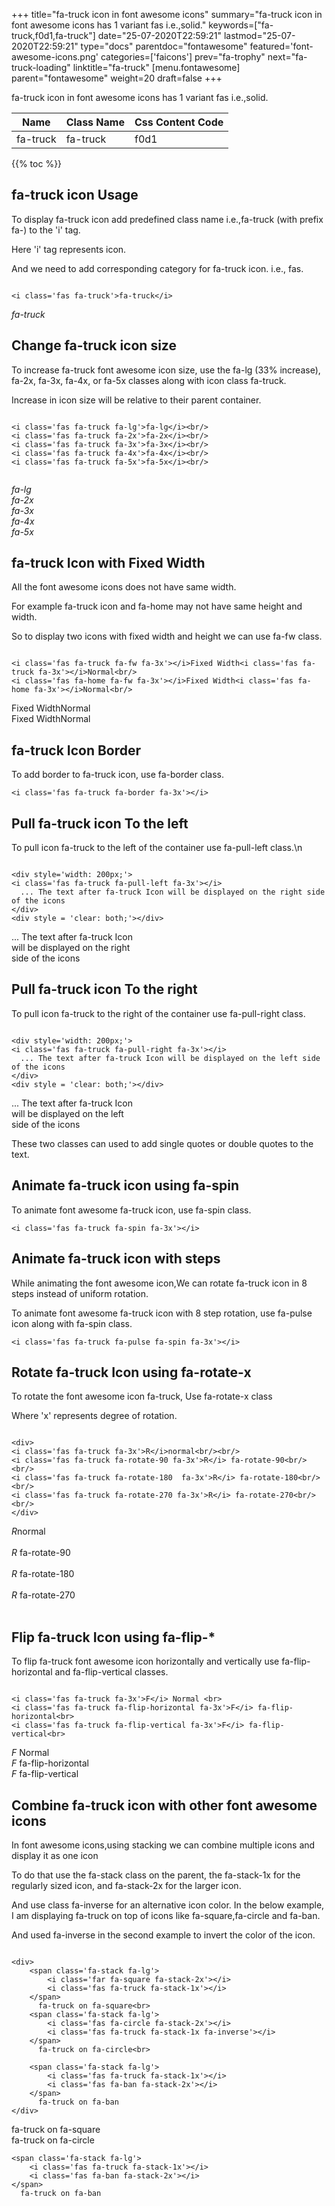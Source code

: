 +++
title="fa-truck icon in font awesome icons"
summary="fa-truck icon in font awesome icons has 1 variant fas i.e.,solid."
keywords=["fa-truck,f0d1,fa-truck"]
date="25-07-2020T22:59:21"
lastmod="25-07-2020T22:59:21"
type="docs"
parentdoc="fontawesome"
featured='font-awesome-icons.png'
categories=['faicons']
prev="fa-trophy"
next="fa-truck-loading"
linktitle="fa-truck"
[menu.fontawesome]
parent="fontawesome"
weight=20
draft=false
+++


fa-truck icon in font awesome icons has 1 variant fas i.e.,solid.

<div class='table-responsive'><table class='table'><thead><tr><th>Name</th><th>Class Name</th><th>Css Content Code</th></tr></thead><tbody><tr><td>fa-truck</td><td>fa-truck</td><td>f0d1</td></tr></tbody></table></div>


{{% toc %}}


## fa-truck icon Usage

To display fa-truck icon add predefined class name i.e.,fa-truck (with prefix fa-) to the 'i' tag.

Here 'i' tag represents icon.

And we need to add corresponding category for fa-truck icon. i.e., fas.


```

<i class='fas fa-truck'>fa-truck</i>
```

<i class='fas fa-truck'>fa-truck</i>




## Change fa-truck icon size
To increase fa-truck font awesome icon size, use the fa-lg (33% increase), fa-2x, fa-3x, fa-4x, or fa-5x classes along with icon class fa-truck.

Increase in icon size will be relative to their parent container. 

```

<i class='fas fa-truck fa-lg'>fa-lg</i><br/>
<i class='fas fa-truck fa-2x'>fa-2x</i><br/>
<i class='fas fa-truck fa-3x'>fa-3x</i><br/>
<i class='fas fa-truck fa-4x'>fa-4x</i><br/>
<i class='fas fa-truck fa-5x'>fa-5x</i><br/>
            
```

<i class='fas fa-truck fa-lg'>fa-lg</i><br/>
<i class='fas fa-truck fa-2x'>fa-2x</i><br/>
<i class='fas fa-truck fa-3x'>fa-3x</i><br/>
<i class='fas fa-truck fa-4x'>fa-4x</i><br/>
<i class='fas fa-truck fa-5x'>fa-5x</i><br/>
            



## fa-truck Icon with Fixed Width 

All the font awesome icons does not have same width.

For example fa-truck icon and fa-home may not have same height and width.

So to display two icons with fixed width and height we can use fa-fw class.


```

<i class='fas fa-truck fa-fw fa-3x'></i>Fixed Width<i class='fas fa-truck fa-3x'></i>Normal<br/>
<i class='fas fa-home fa-fw fa-3x'></i>Fixed Width<i class='fas fa-home fa-3x'></i>Normal<br/>
```

<i class='fas fa-truck fa-fw fa-3x'></i>Fixed Width<i class='fas fa-truck fa-3x'></i>Normal<br/>
<i class='fas fa-home fa-fw fa-3x'></i>Fixed Width<i class='fas fa-home fa-3x'></i>Normal<br/>



## fa-truck Icon Border 

To add border to fa-truck icon, use fa-border class.


```
<i class='fas fa-truck fa-border fa-3x'></i>

```
<i class='fas fa-truck fa-border fa-3x'></i>





## Pull fa-truck icon To the left

To pull icon fa-truck to the left of the container use fa-pull-left class.\n

```

<div style='width: 200px;'>
<i class='fas fa-truck fa-pull-left fa-3x'></i>
  ... The text after fa-truck Icon will be displayed on the right side of the icons
</div>
<div style = 'clear: both;'></div>
```

<div style='width: 200px;'>
<i class='fas fa-truck fa-pull-left fa-3x'></i>
  ... The text after fa-truck Icon will be displayed on the right side of the icons
</div>
<div style = 'clear: both;'></div>




## Pull fa-truck icon To the right
To pull icon fa-truck to the right of the container use fa-pull-right class.

```

<div style='width: 200px;'>
<i class='fas fa-truck fa-pull-right fa-3x'></i>
  ... The text after fa-truck Icon will be displayed on the left side of the icons
</div>
<div style = 'clear: both;'></div>
```

<div style='width: 200px;'>
<i class='fas fa-truck fa-pull-right fa-3x'></i>
  ... The text after fa-truck Icon will be displayed on the left side of the icons
</div>
<div style = 'clear: both;'></div>

These two classes can used to add single quotes or double quotes to the text.


## Animate fa-truck icon using fa-spin
To animate font awesome fa-truck icon, use fa-spin class.

```
<i class='fas fa-truck fa-spin fa-3x'></i>
```
<i class='fas fa-truck fa-spin fa-3x'></i>




## Animate fa-truck icon with steps
While animating the font awesome icon,We can rotate fa-truck icon in 8 steps instead of uniform rotation.

To animate font awesome fa-truck icon with 8 step rotation, use fa-pulse icon along with fa-spin class.


```
<i class='fas fa-truck fa-pulse fa-spin fa-3x'></i>

```
<i class='fas fa-truck fa-pulse fa-spin fa-3x'></i>





## Rotate fa-truck Icon using fa-rotate-x
To rotate the font awesome icon fa-truck, Use fa-rotate-x class

Where 'x' represents degree of rotation.


```

<div>
<i class='fas fa-truck fa-3x'>R</i>normal<br/><br/>
<i class='fas fa-truck fa-rotate-90 fa-3x'>R</i> fa-rotate-90<br/><br/> 
<i class='fas fa-truck fa-rotate-180  fa-3x'>R</i> fa-rotate-180<br/><br/> 
<i class='fas fa-truck fa-rotate-270 fa-3x'>R</i> fa-rotate-270<br/><br/>
</div>
```

<div>
<i class='fas fa-truck fa-3x'>R</i>normal<br/><br/>
<i class='fas fa-truck fa-rotate-90 fa-3x'>R</i> fa-rotate-90<br/><br/> 
<i class='fas fa-truck fa-rotate-180  fa-3x'>R</i> fa-rotate-180<br/><br/> 
<i class='fas fa-truck fa-rotate-270 fa-3x'>R</i> fa-rotate-270<br/><br/>
</div>




## Flip fa-truck Icon using fa-flip-*
To flip fa-truck font awesome icon horizontally and vertically use fa-flip-horizontal and fa-flip-vertical classes. 

```

<i class='fas fa-truck fa-3x'>F</i> Normal <br>
<i class='fas fa-truck fa-flip-horizontal fa-3x'>F</i> fa-flip-horizontal<br>
<i class='fas fa-truck fa-flip-vertical fa-3x'>F</i> fa-flip-vertical<br>
```

<i class='fas fa-truck fa-3x'>F</i> Normal <br>
<i class='fas fa-truck fa-flip-horizontal fa-3x'>F</i> fa-flip-horizontal<br>
<i class='fas fa-truck fa-flip-vertical fa-3x'>F</i> fa-flip-vertical<br>




## Combine fa-truck icon with other font awesome icons
In font awesome icons,using stacking we can combine multiple icons and display it as one icon 

To do that use the fa-stack class on the parent, the fa-stack-1x for the regularly sized icon, and fa-stack-2x for the larger icon.

And use class fa-inverse for an alternative icon color. 
In the below example, I am displaying fa-truck on top of icons like fa-square,fa-circle and fa-ban.

And used fa-inverse in the second example to invert the color of the icon.

```

<div>
    <span class='fa-stack fa-lg'>
        <i class='far fa-square fa-stack-2x'></i>
        <i class='fas fa-truck fa-stack-1x'></i>
    </span>
      fa-truck on fa-square<br>
    <span class='fa-stack fa-lg'>
        <i class='fas fa-circle fa-stack-2x'></i>
        <i class='fas fa-truck fa-stack-1x fa-inverse'></i>
    </span>
      fa-truck on fa-circle<br>

    <span class='fa-stack fa-lg'>
        <i class='fas fa-truck fa-stack-1x'></i>
        <i class='fas fa-ban fa-stack-2x'></i>
    </span>
      fa-truck on fa-ban
</div>
```

<div>
    <span class='fa-stack fa-lg'>
        <i class='far fa-square fa-stack-2x'></i>
        <i class='fas fa-truck fa-stack-1x'></i>
    </span>
      fa-truck on fa-square<br>
    <span class='fa-stack fa-lg'>
        <i class='fas fa-circle fa-stack-2x'></i>
        <i class='fas fa-truck fa-stack-1x fa-inverse'></i>
    </span>
      fa-truck on fa-circle<br>

    <span class='fa-stack fa-lg'>
        <i class='fas fa-truck fa-stack-1x'></i>
        <i class='fas fa-ban fa-stack-2x'></i>
    </span>
      fa-truck on fa-ban
</div>






